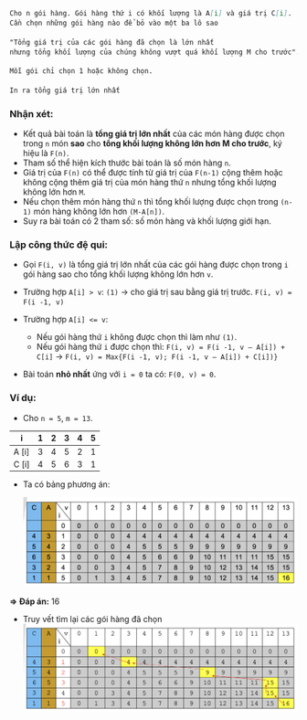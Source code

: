 
```markdown
Cho n gói hàng. Gói hàng thứ i có khối lượng là A[i] và giá trị C[i]. 
Cần chọn những gói hàng nào để bỏ vào một ba lô sao 

"Tổng giá trị của các gói hàng đã chọn là lớn nhất 
nhưng tổng khối lượng của chúng không vượt quá khối lượng M cho trước". 

Mỗi gói chỉ chọn 1 hoặc không chọn. 

In ra tổng giá trị lớn nhất
```

### Nhận xét: 

- Kết quả bài toán là **tổng giá trị lớn nhất** của các món hàng được chọn trong `n` món **sao** cho **tổng khối lượng không lớn hơn M cho trước**, ký hiệu là `F(n)`.
- Tham số thể hiện kích thước bài toán là số món hàng `n`.
- Giá trị của `F(n)` có thể được tính từ giá trị của `F(n-1)` cộng thêm hoặc không cộng thêm giá trị của món hàng thứ `n` nhưng tổng khối lượng không lớn hơn `M`.
- Nếu chọn thêm món hàng thứ `n` thì tổng khối lượng được chọn trong `(n-1)` món hàng không lớn hơn `(M-A[n])`.
- Suy ra bài toán có 2 tham số: số món hàng và khối lượng giới hạn.

### Lập công thức đệ qui:

- Gọi `F(i, v)` là tổng giá trị lớn nhất của các gói hàng được chọn trong `i` gói hàng sao cho tổng khối lượng không lớn hơn `v`.
  
- Trường hợp `A[i] > v`: `(1)`
  -> cho giá trị sau bằng giá trị trước.
    `F(i, v) = F(i -1, v)`

- Trường hợp `A[i] <= v`:
    - Nếu gói hàng thứ `i` không được chọn thì làm như `(1)`.
    - Nếu gói hàng thứ `i` được chọn thì:
        `F(i, v) = F(i -1, v – A[i]) + C[i]`
        -> `F(i, v) = Max{F(i -1, v); F(i -1, v – A[i]) + C[i])}`

- Bài toán **nhỏ nhất** ứng với `i = 0` ta có: `F(0, v) = 0`.

### Ví dụ:

- Cho `n = 5`, `m = 13`.

| i | 1 | 2 | 3 | 4 | 5 |
| - | - | - | - | - | - |
| A [i] | 3 | 4 | 5 | 2 | 1 |
| C [i] | 4 | 5 | 6 | 3 | 1 |

- Ta có bảng phương án:

    ![](image/1.png)

**=> Đáp án:** 16
- Truy vết tìm lại các gói hàng đã chọn
    ![](image/2.png)



  
